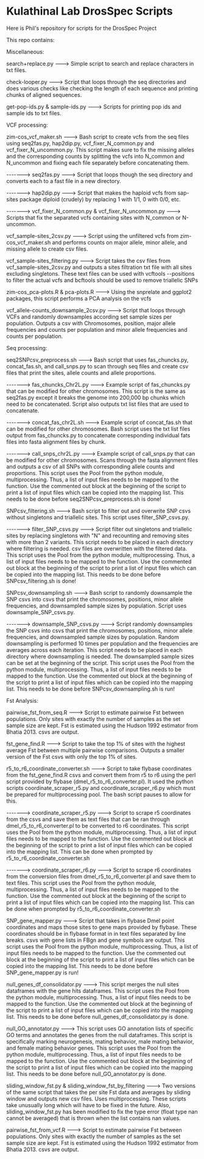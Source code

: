 # Kulathinal Lab DrosSpec Scripts

Here is Phil's repository for scripts for the DrosSpec Project

This repo contains:

Miscellaneous:

search+replace.py --->
Simple script to search and replace characters in txt files.

check-looper.py --->
Script that loops through the seq directories and does various checks like checking the length of each sequence and printing chunks of aligned sequences.

get-pop-ids.py & sample-ids.py --->
Scripts for printing pop ids and sample ids to txt files.

VCF processing:

zim-cos_vcf_maker.sh --->
Bash script to create vcfs from the seq files using seq2fas.py, hap2dip.py, vcf_fixer_N_common.py and vcf_fixer_N_uncommon.py. This script makes sure to fix the missing alleles and the corresponding counts by splitting the vcfs into N_common and N_uncommon and fixing each file separately before concatenating them.

-------> seq2fas.py ---> Script that loops though the seq directory and converts each to a fast file in a new directory.

-------> hap2dip.py ---> Script that makes the haploid vcfs from sap-sites package diploid (crudely) by replacing 1 with 1/1, 0 with 0/0, etc.

-------> vcf_fixer_N_common.py & vcf_fixer_N_uncommon.py ---> Scripts that fix the separated vcfs containing sites with N_common or N-uncommon.

vcf_sample-sites_2csv.py --->
Script using the unfiltered vcfs from zim-cos_vcf_maker.sh and performs counts on major allele, minor allele, and missing allele to create csv files.

vcf_sample-sites_filtering.py --->
Script takes the csv files from vcf_sample-sites_2csv.py and outputs a sites filtration txt file with all sites excluding singletons. These text files can be used with vcftools --positions to filter the actual vcfs and bcftools should be used to remove triallelic SNPs

zim-cos_pca-plots.R & pca-plots.R --->
Using the snprelate and ggplot2 packages, this script performs a PCA analysis on the vcfs

vcf_allele-counts_downsample_2csv.py --->
Script that loops through VCFs and randomly downsamples according set sample sizes per population. Outputs a csv with Chromosomes, position, major allele frequencies and counts per population and minor allele frequencies and counts per population.

Seq processing:

seq2SNPcsv_preprocess.sh --->
Bash script that uses fas_chuncks.py, concat_fas.sh, and call_snps.py to scan through seq files and create csv files that print the sites, allele counts and allele proportions.

-------> fas_chuncks_Chr2L.py ---> Example script of fas_chuncks.py that can be modified for other chromosomes. This script is the same as seq2fas.py except it breaks the genome into 200,000 bp chunks which need to be concatenated. Script also outputs txt list files that are used to concatenate.

-------> concat_fas_chr2L.sh ---> Example script of concat_fas.sh that can be modified for other chromosomes. Bash script uses the txt list files output from fas_chuncks.py to concatenate corresponding individual fats files into fasta alignment files by chunk.

-------> call_snps_chr2L.py ---> Example script of call_snps.py that can be modified for other chromosomes. Scans through the fasta alignment files and outputs a csv of all SNPs with corresponding allele counts and proportions. This script uses the Pool from the python module, multiprocessing. Thus, a list of input files needs to be mapped to the function. Use the commented out block at the beginning of the script to print a list of input files which can be copied into the mapping list. This needs to be done before seq2SNPcsv_preprocess.sh is done!

SNPcsv_filtering.sh --->
Bash script to filter out and overwrite SNP csvs without singletons and triallelic sites. This script uses filter_SNP_csvs.py.

-------> filter_SNP_csvs.py ---> Script filter out singletons and triallelic sites by replacing singletons with "N" and recounting and removing sites with more than 2 variants. This script needs to be placed in each directory where filtering is needed. csv files are overwritten with the filtered data. This script uses the Pool from the python module, multiprocessing. Thus, a list of input files needs to be mapped to the function. Use the commented out block at the beginning of the script to print a list of input files which can be copied into the mapping list. This needs to be done before SNPcsv_filtering.sh is done!

SNPcsv_downsampling.sh --->
Bash script to randomly downsample the SNP csvs into csvs that print the chromosomes, positions, minor allele frequencies, and downsampled sample sizes by population. Script uses downsample_SNP_csvs.py.

-------> downsample_SNP_csvs.py ---> Script randomly downsamples the SNP csvs into csvs that print the chromosomes, positions, minor allele frequencies, and downsampled sample sizes by population. Random downsampling is performed 10 times per population and the frequencies are averages across each iteration. This script needs to be placed in each directory where downsampling is needed. The downsampled sample sizes can be set at the beginning of the script. This script uses the Pool from the python module, multiprocessing. Thus, a list of input files needs to be mapped to the function. Use the commented out block at the beginning of the script to print a list of input files which can be copied into the mapping list. This needs to be done before SNPcsv_downsampling.sh is run!

Fst Analysis:

pairwise_fst_from_seq.R --->
Script to estimate pairwise Fst between populations. Only sites with exactly the number of samples as the set sample size are kept. Fst is estimated using the Hudson 1992 estimator from Bhatia 2013. csvs are output.

fst_gene_find.R --->
Script to take the top 1% of sites with the highest average Fst between multiple pairwise comparisons.  Outputs a smaller version of the Fst csvs with only the top 1% of sites.

r5_to_r6_coordinate_converter.sh --->
Script to take flybase coordinates from the fst_gene_find.R csvs and convert them from r5 to r6 using the perl script provided by flybase (dmel_r5_to_r6_converter.pl).  It used the python scripts coordinate_scraper_r5.py and coordinate_scraper_r6.py which must be prepared for multiprocessing pool. The bash script pauses to allow for this.

-------> coordinate_scraper_r5.py ---> Script to scrape r5 coordinates from the csvs and save them as text files that can be ran through dmel_r5_to_r6_converter.pl to be converted to r6 coordinates. This script uses the Pool from the python module, multiprocessing. Thus, a list of input files needs to be mapped to the function. Use the commented out block at the beginning of the script to print a list of input files which can be copied into the mapping list. This can be done when prompted by r5_to_r6_coordinate_converter.sh

-------> coordinate_scraper_r6.py ---> Script to scrape r6 coordinates from the conversion files from dmel_r5_to_r6_converter.pl and save them to text files. This script uses the Pool from the python module, multiprocessing. Thus, a list of input files needs to be mapped to the function. Use the commented out block at the beginning of the script to print a list of input files which can be copied into the mapping list. This can be done when prompted by r5_to_r6_coordinate_converter.sh

SNP_gene_mapper.py --->
Script that takes in flybase Dmel point coordinates and maps those sites to gene maps provided by flybase. These coordinates should be in flybase format in in text files separated by line breaks. csvs with gene lists in FBgn and gene symbols are output. This script uses the Pool from the python module, multiprocessing. Thus, a list of input files needs to be mapped to the function. Use the commented out block at the beginning of the script to print a list of input files which can be copied into the mapping list. This needs to be done before SNP_gene_mapper.py is run!

null_genes_df_consolidator.py --->
This script merges the null sites dataframes with the gene hits dataframes. This script uses the Pool from the python module, multiprocessing. Thus, a list of input files needs to be mapped to the function. Use the commented out block at the beginning of the script to print a list of input files which can be copied into the mapping list. This needs to be done before null_genes_df_consolidator.py is done.

null_GO_annotator.py --->
This script uses GO annotation lists of specific GO terms and annotates the genes from the null dataframes. This script is specifically marking neurogenesis, mating behavior, male mating behavior, and female mating behavior genes. This script uses the Pool from the python module, multiprocessing. Thus, a list of input files needs to be mapped to the function. Use the commented out block at the beginning of the script to print a list of input files which can be copied into the mapping list. This needs to be done before null_GO_annotator.py is done.

sliding_window_fst.py & sliding_window_fst_by_filtering --->
Two versions of the same script that takes the per site Fst data and averages by sliding window and outputs new csv files.  Uses multiprocessing.  These scripts take unusually long which will have to be fixed in the future.  Also, sliding_window_fst.py has been modified to fix the type error (float type nan cannot be averaged) that is thrown when the list contains nan values.

pairwise_fst_from_vcf.R --->
Script to estimate pairwise Fst between populations. Only sites with exactly the number of samples as the set sample size are kept. Fst is estimated using the Hudson 1992 estimator from Bhatia 2013. csvs are output.






















